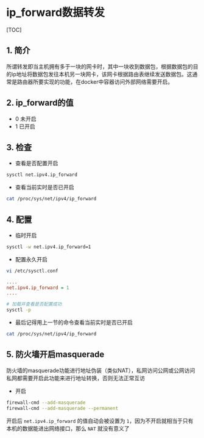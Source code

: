 # ip_forward数据转发

[TOC]

## 1. 简介

所谓转发即当主机拥有多于一块的网卡时，其中一块收到数据包，根据数据包的目的ip地址将数据包发往本机另一块网卡，该网卡根据路由表继续发送数据包。这通常是路由器所要实现的功能，在docker中容器访问外部网络需要开启。

## 2. ip_forward的值

- 0 未开启
- 1 已开启

## 3. 检查

- 查看是否配置开启

```sh
sysctl net.ipv4.ip_forward
```

- 查看当前实时是否已开启

```sh
cat /proc/sys/net/ipv4/ip_forward
```

## 4. 配置

- 临时开启

```sh
sysctl -w net.ipv4.ip_forward=1
```

- 配置永久开启

```sh
vi /etc/sysctl.conf
```

```ini
....
net.ipv4.ip_forward = 1
....
```

```sh
# 加载并查看是否配置成功
sysctl -p
```

- 最后记得用上一节的命令查看当前实时是否已开启

```sh
cat /proc/sys/net/ipv4/ip_forward
```

## 5. 防火墙开启masquerade

防火墙的masquerade功能进行地址伪装（类似NAT），私网访问公网或公网访问私网都需要开启此功能来进行地址转换，否则无法正常互访

- 开启

```sh
firewall-cmd --add-masquerade
firewall-cmd --add-masquerade --permanent
```

开启后 `net.ipv4.ip_forward` 的值自动会被设置为 `1`，因为不开启就相当于只有本机的数据能进出网络接口，那么 `NAT` 就没有意义了
